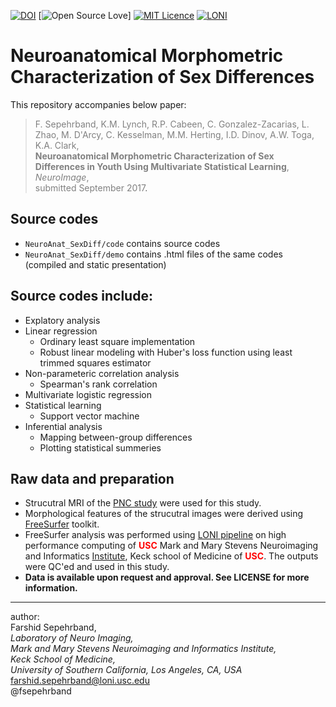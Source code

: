 [![DOI](https://zenodo.org/badge/DOI/10.5281/zenodo.878944.svg)](https://doi.org/10.5281/zenodo.878944) 
[![Open Source Love](https://badges.frapsoft.com/os/v1/open-source.png?v=103)]
[![MIT Licence](https://badges.frapsoft.com/os/mit/mit.png?v=103)](https://github.com/sepehrband/Mining_NeuroAnat/blob/master/LICENSE)
[![LONI](https://github.com/sepehrband/Mining_NeuroAnat/blob/master/files/loni.png)](http://loni.usc.edu)

# Neuroanatomical Morphometric Characterization of Sex Differences
This repository accompanies below paper: 

><span style="color:gray">F. Sepehrband, K.M. Lynch, R.P. Cabeen, C. Gonzalez-Zacarias, L. Zhao, M. D'Arcy, C. Kesselman, M.M. Herting, I.D. Dinov, A.W. Toga, K.A. Clark,   
**Neuroanatomical Morphometric Characterization of Sex Differences in Youth Using Multivariate Statistical Learning**,  
*NeuroImage*,   
submitted September 2017</span>.

## Source codes
* `NeuroAnat_SexDiff/code` contains source codes
* `NeuroAnat_SexDiff/demo` contains .html files of the same codes (compiled and static presentation)

## Source codes include:
* Explatory analysis
* Linear regression
  * Ordinary least square implementation
  * Robust linear modeling with Huber's loss function using least trimmed squares estimator
* Non-parameteric correlation analysis
  * Spearman's rank correlation 
* Multivariate logistic regression
* Statistical learning
  * Support vector machine
* Inferential analysis
  * Mapping between-group differences
  * Plotting statistical summeries 

## Raw data and preparation
* Strucutral MRI of the [PNC study](http://www.med.upenn.edu/bbl/philadelphianeurodevelopmentalcohort.html ) were used for this study.  
* Morphological features of the strucutral images were derived using [FreeSurfer](http://freesurfer.net) toolkit.  
* FreeSurfer analysis was performed using [LONI pipeline](http://pipeline.loni.usc.edu) on high performance computing of <font color='red'>**USC**</font> Mark and Mary Stevens Neuroimaging and Informatics [Institute](http://www.ini.usc.edu), Keck school of Medicine of <font color='red'>**USC**</font>. The outputs were QC'ed and used in this study.  
* **Data is available upon request and approval. See LICENSE for more information.**

__________________________________________________________________
author:  
Farshid Sepehrband,   
*Laboratory of Neuro Imaging,  
Mark and Mary Stevens Neuroimaging and Informatics Institute,  
Keck School of Medicine,  
University of Southern California, Los Angeles, CA, USA*  
<farshid.sepehrband@loni.usc.edu>  
@fsepehrband

